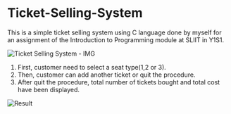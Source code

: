 # Ticket-Selling-System

This is a simple ticket selling system using C language done by myself for an assignment of the Introduction to Programming module at SLIIT in Y1S1.


![Ticket Selling System - IMG](https://user-images.githubusercontent.com/67953132/181605276-18a76600-0bf3-4a74-9de7-1bf3b8f3a441.png)

1. First, customer need to select a seat type(1,2 or 3).
2. Then, customer can add another ticket or quit the procedure.
3. After quit the procedure, total number of tickets bought and total cost have been displayed.

![Result](https://user-images.githubusercontent.com/67953132/181609937-e8731645-ad4f-4acc-8fa2-67b620113204.png)
